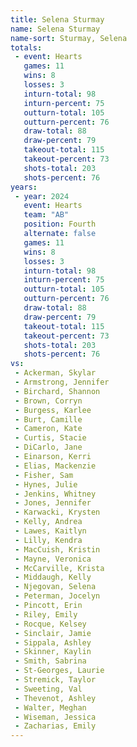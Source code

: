 ```yaml
---
title: Selena Sturmay
name: Selena Sturmay
name-sort: Sturmay, Selena
totals:
 - event: Hearts
   games: 11
   wins: 8
   losses: 3
   inturn-total: 98
   inturn-percent: 75
   outturn-total: 105
   outturn-percent: 76
   draw-total: 88
   draw-percent: 79
   takeout-total: 115
   takeout-percent: 73
   shots-total: 203
   shots-percent: 76
years:
 - year: 2024
   event: Hearts
   team: "AB"
   position: Fourth
   alternate: false
   games: 11
   wins: 8
   losses: 3
   inturn-total: 98
   inturn-percent: 75
   outturn-total: 105
   outturn-percent: 76
   draw-total: 88
   draw-percent: 79
   takeout-total: 115
   takeout-percent: 73
   shots-total: 203
   shots-percent: 76
vs:
 - Ackerman, Skylar
 - Armstrong, Jennifer
 - Birchard, Shannon
 - Brown, Corryn
 - Burgess, Karlee
 - Burt, Camille
 - Cameron, Kate
 - Curtis, Stacie
 - DiCarlo, Jane
 - Einarson, Kerri
 - Elias, Mackenzie
 - Fisher, Sam
 - Hynes, Julie
 - Jenkins, Whitney
 - Jones, Jennifer
 - Karwacki, Krysten
 - Kelly, Andrea
 - Lawes, Kaitlyn
 - Lilly, Kendra
 - MacCuish, Kristin
 - Mayne, Veronica
 - McCarville, Krista
 - Middaugh, Kelly
 - Njegovan, Selena
 - Peterman, Jocelyn
 - Pincott, Erin
 - Riley, Emily
 - Rocque, Kelsey
 - Sinclair, Jamie
 - Sippala, Ashley
 - Skinner, Kaylin
 - Smith, Sabrina
 - St-Georges, Laurie
 - Stremick, Taylor
 - Sweeting, Val
 - Thevenot, Ashley
 - Walter, Meghan
 - Wiseman, Jessica
 - Zacharias, Emily
---
```

